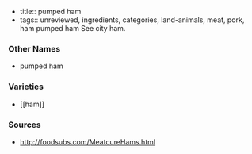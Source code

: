 - title:: pumped ham
- tags:: unreviewed, ingredients, categories, land-animals, meat, pork, ham
pumped ham See city ham.

### Other Names

* pumped ham

### Varieties

* [[ham]]

### Sources
* http://foodsubs.com/MeatcureHams.html

